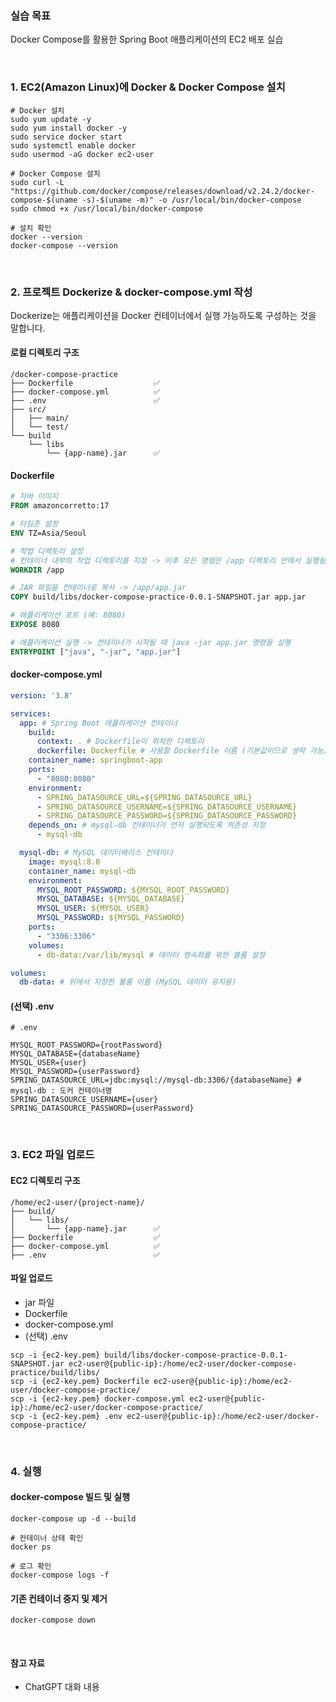### 실습 목표

Docker Compose를 활용한 Spring Boot 애플리케이션의 EC2 배포 실습

<br />

### 1. EC2(Amazon Linux)에 Docker & Docker Compose 설치

```shell
# Docker 설치
sudo yum update -y
sudo yum install docker -y
sudo service docker start
sudo systemctl enable docker
sudo usermod -aG docker ec2-user

# Docker Compose 설치
sudo curl -L "https://github.com/docker/compose/releases/download/v2.24.2/docker-compose-$(uname -s)-$(uname -m)" -o /usr/local/bin/docker-compose
sudo chmod +x /usr/local/bin/docker-compose

# 설치 확인
docker --version
docker-compose --version
```

<br />

### 2. 프로젝트 Dockerize & docker-compose.yml 작성

Dockerize는 애플리케이션을 Docker 컨테이너에서 실행 가능하도록 구성하는 것을 말합니다.

#### 로컬 디렉토리 구조

```text
/docker-compose-practice
├── Dockerfile                  ✅
├── docker-compose.yml          ✅
├── .env                        ✅
├── src/
│   ├── main/
│   └── test/
└── build
    └── libs
        └── {app-name}.jar      ✅
```

#### Dockerfile

```dockerfile
# 자바 이미지
FROM amazoncorretto:17

# 타임존 설정
ENV TZ=Asia/Seoul

# 작업 디렉토리 설정
# 컨테이너 내부의 작업 디렉토리를 지정 -> 이후 모든 명령은 /app 디렉토리 안에서 실행됨
WORKDIR /app

# JAR 파일을 컨테이너로 복사 -> /app/app.jar
COPY build/libs/docker-compose-practice-0.0.1-SNAPSHOT.jar app.jar

# 애플리케이션 포트 (예: 8080)
EXPOSE 8080

# 애플리케이션 실행 -> 컨테이너가 시작될 때 java -jar app.jar 명령을 실행
ENTRYPOINT ["java", "-jar", "app.jar"]

```

#### docker-compose.yml

```yaml
version: '3.8'

services:
  app: # Spring Boot 애플리케이션 컨테이너
    build:
      context: . # Dockerfile이 위치한 디렉토리
      dockerfile: Dockerfile # 사용할 Dockerfile 이름 (기본값이므로 생략 가능)
    container_name: springboot-app
    ports:
      - "8080:8080"
    environment:
      - SPRING_DATASOURCE_URL=${SPRING_DATASOURCE_URL}
      - SPRING_DATASOURCE_USERNAME=${SPRING_DATASOURCE_USERNAME}
      - SPRING_DATASOURCE_PASSWORD=${SPRING_DATASOURCE_PASSWORD}
    depends_on: # mysql-db 컨테이너가 먼저 실행되도록 의존성 지정
      - mysql-db

  mysql-db: # MySQL 데이터베이스 컨테이너
    image: mysql:8.0
    container_name: mysql-db
    environment:
      MYSQL_ROOT_PASSWORD: ${MYSQL_ROOT_PASSWORD}
      MYSQL_DATABASE: ${MYSQL_DATABASE}
      MYSQL_USER: ${MYSQL_USER}
      MYSQL_PASSWORD: ${MYSQL_PASSWORD}
    ports:
      - "3306:3306"
    volumes:
      - db-data:/var/lib/mysql # 데이터 영속화를 위한 볼륨 설정

volumes:
  db-data: # 위에서 지정한 볼륨 이름 (MySQL 데이터 유지용)

```

#### (선택) .env

```text
# .env

MYSQL_ROOT_PASSWORD={rootPassword}
MYSQL_DATABASE={databaseName}
MYSQL_USER={user}
MYSQL_PASSWORD={userPassword}
SPRING_DATASOURCE_URL=jdbc:mysql://mysql-db:3306/{databaseName} # mysql-db : 도커 컨테이너명
SPRING_DATASOURCE_USERNAME={user}
SPRING_DATASOURCE_PASSWORD={userPassword}
```

<br />

### 3. EC2 파일 업로드

#### EC2 디렉토리 구조

```text
/home/ec2-user/{project-name}/
├── build/
│   └── libs/
│       └── {app-name}.jar      ✅
├── Dockerfile                  ✅
├── docker-compose.yml          ✅
├── .env                        ✅
```

#### 파일 업로드

- jar 파일
- Dockerfile
- docker-compose.yml
- (선택) .env

```shell
scp -i {ec2-key.pem} build/libs/docker-compose-practice-0.0.1-SNAPSHOT.jar ec2-user@{public-ip}:/home/ec2-user/docker-compose-practice/build/libs/
scp -i {ec2-key.pem} Dockerfile ec2-user@{public-ip}:/home/ec2-user/docker-compose-practice/
scp -i {ec2-key.pem} docker-compose.yml ec2-user@{public-ip}:/home/ec2-user/docker-compose-practice/
scp -i {ec2-key.pem} .env ec2-user@{public-ip}:/home/ec2-user/docker-compose-practice/
```

<br />

### 4. 실행

#### docker-compose 빌드 및 실행

```shell
docker-compose up -d --build
```

```shell
# 컨테이너 상태 확인
docker ps

# 로그 확인
docker-compose logs -f
```

#### 기존 컨테이너 중지 및 제거

```shell
docker-compose down
```

<br />

#### 참고 자료

- ChatGPT 대화 내용
